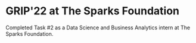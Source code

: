 # GRIP'22 at The Sparks Foundation
Completed Task #2 as a Data Science and Business Analytics intern at The Sparks Foundation.
